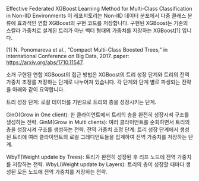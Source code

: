 Effective Federated XGBoost Learning Method for Multi-Class Classification in Non-IID Environments
이 레포지토리는 Non-IID 데이터 분포에서 다중 클래스 분류에 효과적인 연합 XGBoost의 구현 코드를 저장합니다. 구현된 XGBoost는 기존의 스칼라 가중치로 설계된 트리가 아닌 벡터 형태의 가중치를 저장하는 XGBoost[1] 입니다.

[1] N. Ponomareva et al., “Compact Multi-Class Boosted Trees,” in international Conference on Big Data, 2017. paper: https://arxiv.org/abs/1710.11547.

소개
구현된 연합 XGBoost의 접근 방법은 XGBoost의 트리 성장 단계와 트리의 전역 가중치 조정를 저장하는 단계로 나누어져 있습니다. 각 단계와 단계 별로 파생되는 전략을 아래와 같이 요약합니다.

트리 성장 단계: 로컬 데이터를 기반으로 트리의 층을 성장시키는 단계.

GinO(Grow in One client): 한 클라이언트에서 트리의 층을 완전히 성장시켜 구조를 생성하는 전략.
GinM(Grow in Multi clients): 여러 클라이언트를 순회하면서 트리의 층을 성장시켜 구조를 생성하는 전략.
전역 가중치 조정 단계: 트리 성장 단계에서 생성된 트리에 여러 클라이언트의 로컬 그레디언트들을 집계하여 전역 가중치를 저장하는 단계.

WbyT(Weight update by Trees): 트리가 완전히 성장된 후 리프 노드에 전역 가중치를 저장하는 전략.
WbyL(Weight update by Layers): 트리의 층이 성장할 때마다 생성된 모든 노드에 전역 가중치를 저장하는 전략.
